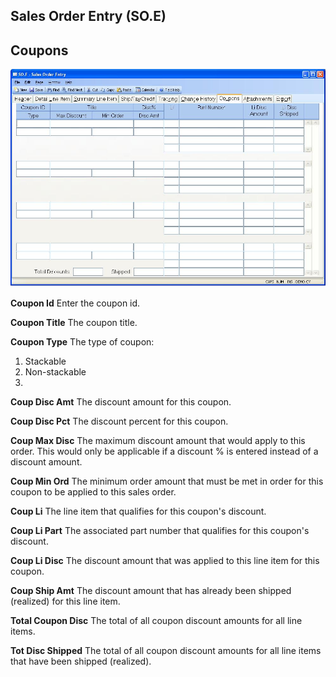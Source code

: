 ##  Sales Order Entry (SO.E)

<PageHeader />

##  Coupons

![](./SO-E-7.jpg)

**Coupon Id** Enter the coupon id.  
  
**Coupon Title** The coupon title.  
  
**Coupon Type** The type of coupon:  
1) Stackable  
2) Non-stackable  
3)  
  
**Coup Disc Amt** The discount amount for this coupon.  
  
**Coup Disc Pct** The discount percent for this coupon.  
  
**Coup Max Disc** The maximum discount amount that would apply to this order.
This would only be applicable if a discount % is entered instead of a discount
amount.  
  
**Coup Min Ord** The minimum order amount that must be met in order for this
coupon to be applied to this sales order.  
  
**Coup Li** The line item that qualifies for this coupon's discount.  
  
**Coup Li Part** The associated part number that qualifies for this coupon's
discount.  
  
**Coup Li Disc** The discount amount that was applied to this line item for
this coupon.  
  
**Coup Ship Amt** The discount amount that has already been shipped (realized)
for this line item.  
  
**Total Coupon Disc** The total of all coupon discount amounts for all line
items.  
  
**Tot Disc Shipped** The total of all coupon discount amounts for all line
items that have been shipped (realized).  
  
  
<badge text= "Version 8.10.57" vertical="middle" />

<PageFooter />